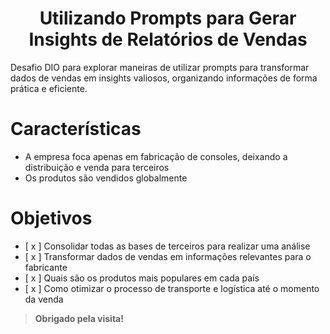 <h1 style="text-align:center"> Utilizando Prompts para Gerar Insights de Relatórios de Vendas </h1>

Desafio DIO para explorar maneiras de utilizar prompts para transformar dados de vendas em insights valiosos, organizando informações de forma prática e eficiente.


# Características
- A empresa foca apenas em fabricação de consoles, deixando a distribuição e venda para terceiros
- Os produtos são vendidos globalmente



# Objetivos
- [ x ] Consolidar todas as bases de terceiros para realizar uma análise
- [ x ] Transformar dados de vendas em informações relevantes para o fabricante
- [ x ] Quais são os produtos mais populares em cada país
- [ x ] Como otimizar o processo de transporte e logística até o momento da venda

> **Obrigado pela visita!**